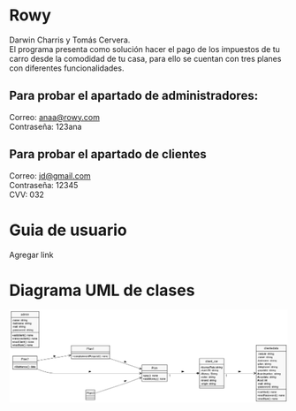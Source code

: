 # Rowy
Darwin Charris y Tomás Cervera.
<br>
El programa presenta como solución hacer el pago de los impuestos de tu carro desde la comodidad de tu casa, para ello se cuentan con tres planes con diferentes funcionalidades.
## Para probar el apartado de administradores:
Correo: anaa@rowy.com
<br>
Contraseña: 123ana
## Para probar el apartado de clientes
Correo: jd@gmail.com
<br>
Contraseña: 12345
<br>
CVV: 032
# Guia de usuario
Agregar link
# Diagrama UML de clases
<img src="RowyUML.png" alt="Diagrama"/>

